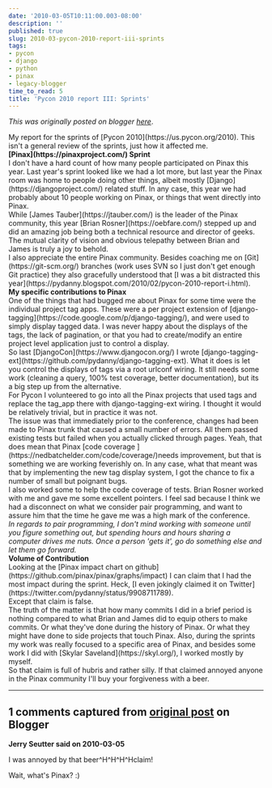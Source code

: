 ```yaml
---
date: '2010-03-05T10:11:00.003-08:00'
description: ''
published: true
slug: 2010-03-pycon-2010-report-iii-sprints
tags:
- pycon
- django
- python
- pinax
- legacy-blogger
time_to_read: 5
title: 'Pycon 2010 report III: Sprints'
---
```


*This was originally posted on blogger [here](https://pydanny.blogspot.com/2010/03/pycon-2010-report-iii-sprints.html)*.

<div>My report for the sprints of [Pycon 2010](https://us.pycon.org/2010). This isn't a general review of the sprints, just how it affected me.</div><div>
</div><div><b>[Pinax](https://pinaxproject.com/) Sprint</b></div><div>
</div><div>I don't have a hard count of how many people participated on Pinax this year. Last year's sprint looked like we had a lot more, but last year the Pinax room was home to people doing other things, albeit mostly [Django](https://djangoproject.com/) related stuff. In any case, this year we had probably about 10 people working on Pinax, or things that went directly into Pinax.</div><div>
</div><div>While [James Tauber](https://jtauber.com/) is the leader of the Pinax community, this year [Brian Rosner](https://oebfare.com/) stepped up and did an amazing job being both a technical resource and director of geeks. The mutual clarity of vision and obvious telepathy between Brian and James is truly a joy to behold. </div><div>
</div><div>I also appreciate the entire Pinax community. Besides coaching me on [Git](https://git-scm.org/) branches (work uses SVN so I just don't get enough Git practice) they also gracefully understood that [I was a bit distracted this year](https://pydanny.blogspot.com/2010/02/pycon-2010-report-i.html). </div><div>
</div><div><b>My specific contributions to Pinax</b></div><div>
</div><div>One of the things that had bugged me about Pinax for some time were the individual project tag apps. These were a per project extension of [django-tagging](https://code.google.com/p/django-tagging/), and were used to simply display tagged data. I was never happy about the displays of the tags, the lack of pagination, or that you had to create/modify an entire project level application just to control a display.</div><div>
</div><div>So last [DjangoCon](https://www.djangocon.org/) I wrote [django-tagging-ext](https://github.com/pydanny/django-tagging-ext). What it does is let you control the displays of tags via a root urlconf wiring. It still needs some work (cleaning a query, 100% test coverage, better documentation), but its a big step up from the alternative.</div><div>
</div><div>For Pycon I volunteered to go into all the Pinax projects that used tags and replace the tag_app there with django-tagging-ext wiring. I thought it would be relatively trivial, but in practice it was not.</div><div>
</div><div>The issue was that immediately prior to the conference, changes had been made to Pinax trunk that caused a small number of errors. All them passed existing tests but failed when you actually clicked through pages. Yeah, that does mean that Pinax [code coverage ](https://nedbatchelder.com/code/coverage/)needs improvement, but that is something we are working feverishly on. In any case, what that meant was that by implementing the new tag display system, I got the chance to fix a number of small but poignant bugs.</div><div>
</div><div>I also worked some to help the code coverage of tests. Brian Rosner worked with me and gave me some excellent pointers. I feel sad because I think we had a disconnect on what we consider pair programming, and want to assure him that the time he gave me was a high mark of the conference.</div><div>
</div><div><i>In regards to pair programming, I don't mind working with someone until you figure something out, but spending hours and hours sharing a computer drives me nuts. Once a person 'gets it', go do something else and let them go forward.</i></div><div>
</div><div><b>Volume of Contribution</b></div><div>
</div><div>Looking at the [Pinax impact chart on github](https://github.com/pinax/pinax/graphs/impact) I can claim that I had the most impact during the sprint. Heck, [I even jokingly claimed it on Twitter](https://twitter.com/pydanny/status/9908711789). </div><div>
</div><div>Except that claim is false.</div><div>
</div><div>The truth of the matter is that how many commits I did in a brief period is nothing compared to what Brian and James did to equip others to make commits. Or what they've done during the history of Pinax. Or what they might have done to side projects that touch Pinax. Also, during the sprints my work was really focused to a specific area of Pinax, and besides some work I did with [Skylar Saveland](https://skyl.org/), I worked mostly by myself.</div><div>
</div><div>So that claim is full of hubris and rather silly. If that claimed annoyed anyone in the Pinax community I'll buy your forgiveness with a beer.</div>

---

## 1 comments captured from [original post](https://pydanny.blogspot.com/2010/03/pycon-2010-report-iii-sprints.html) on Blogger

**Jerry Seutter said on 2010-03-05**

I was annoyed by that beer^H^H^H^Hclaim!  

Wait, what's Pinax? :)

